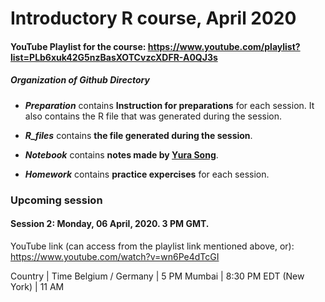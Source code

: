 # Introductory R course, April 2020

#### YouTube Playlist for the course: https://www.youtube.com/playlist?list=PLb6xuk42G5nzBasXOTCvzcXDFR-A0QJ3s

##### Organization of Github Directory

- ***Preparation*** contains **Instruction for preparations** for each session. It also contains the R file that was generated during the session.

- ***R_files*** contains **the file generated during the session**.

- ***Notebook*** contains **notes made by [Yura Song](https://github.com/yurasong)**.

- ***Homework*** contains **practice expercises** for each session.

### Upcoming session

#### Session 2: Monday, 06 April, 2020. 3 PM GMT. 
YouTube link (can access from the playlist link mentioned above, or): https://www.youtube.com/watch?v=wn6Pe4dTcGI

Country | Time
Belgium / Germany | 5 PM
Mumbai | 8:30 PM
EDT (New York) | 11 AM
